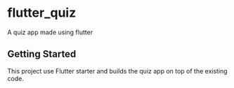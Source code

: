 # flutter_quiz

A quiz app made using flutter

## Getting Started

This project use Flutter starter and builds the quiz app on top of the existing code.